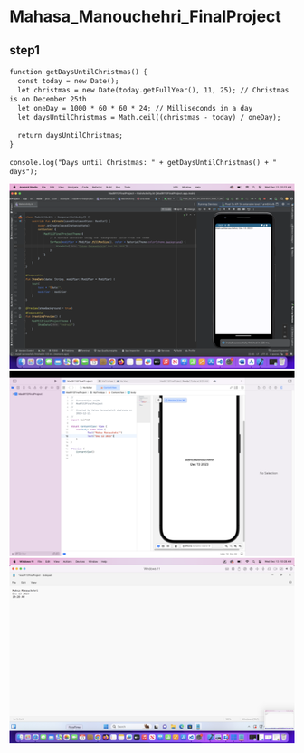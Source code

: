 # Mahasa_Manouchehri_FinalProject

## step1
```
function getDaysUntilChristmas() {
  const today = new Date();
  let christmas = new Date(today.getFullYear(), 11, 25); // Christmas is on December 25th
  let oneDay = 1000 * 60 * 60 * 24; // Milliseconds in a day
  let daysUntilChristmas = Math.ceil((christmas - today) / oneDay);
​
  return daysUntilChristmas;
}
​
console.log("Days until Christmas: " + getDaysUntilChristmas() + " days");
```

![step2](./images/Android.png)
![step3](./images/IOS.png)
![step4](./images/windows.png)

